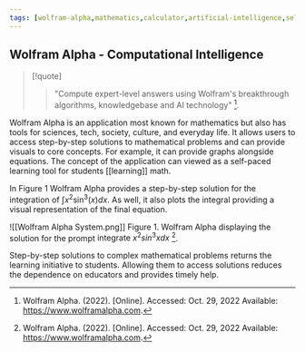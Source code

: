 ```yaml
---
tags: [wolfram-alpha,mathematics,calculator,artificial-intelligence,self-paced,support,resource]
---
```


## Wolfram Alpha - Computational Intelligence

> [!quote] 
> > "Compute expert-level answers using Wolfram's breakthrough algorithms, knowledgebase and AI technology" [^1].

Wolfram Alpha is an application most known for mathematics but also has tools for sciences, tech, society, culture, and everyday life. It allows users to access step-by-step solutions to mathematical problems and can provide visuals to core concepts. For example, it can provide graphs alongside equations. The concept of the application can viewed as a self-paced learning tool for students [[learning]] math.

In Figure 1 Wolfram Alpha provides a step-by-step solution for the integration of $\int x^2 \sin^3(x) dx$. As well, it also plots the integral providing a visual representation of the final equation.

![[Wolfram Alpha System.png]]
Figure 1. Wolfram Alpha displaying the solution for the prompt $\text{integrate } x^2 sin^3 x dx$ [^1].

Step-by-step solutions to complex mathematical problems returns the learning initiative to students. Allowing them to access solutions reduces the dependence on educators and provides timely help.

[^1]: Wolfram Alpha. (2022). [Online]. Accessed: Oct. 29, 2022 Available: https://www.wolframalpha.com.